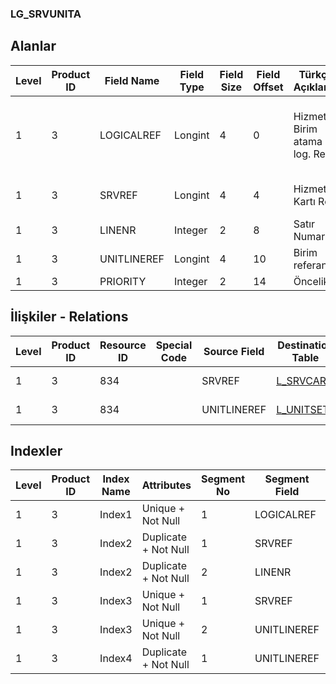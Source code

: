 ### LG_SRVUNITA

## Alanlar

**Level**|**Product ID**|**Field Name**|**Field Type**|**Field Size**|**Field Offset**|**Türkçe Açıklama**|**Expression**
-----|-----|-----|-----|-----|-----|-----|-----
1|3|LOGICALREF|Longint|4|0|Hizmet - Birim atama log. Ref.|Service Record - Unit Assignment Logical Reference
1|3|SRVREF|Longint|4|4|Hizmet Kartı Ref.|Service Card Reference
1|3|LINENR|Integer|2|8|Satır Numarası|Line Number
1|3|UNITLINEREF|Longint|4|10|Birim referansı|Unit Reference
1|3|PRIORITY|Integer|2|14|Öncelik|Priority

## İlişkiler - Relations

**Level**|**Product ID**|**Resource ID**|**Special Code**|**Source Field**|**Destination Table**|**Destination Field**|**Relation Type**|**Extra Condition**
-----|-----|-----|-----|-----|-----|-----|-----|-----
1|3|834||SRVREF|[L_SRVCARD](../LG_SRVCARD "L_SRVCARD")|LOGICALREF|one-to-one|
1|3|834||UNITLINEREF|[L_UNITSETL](../LG_UNITSETL "L_UNITSETL")|LOGICALREF|one-to-one|

## Indexler

**Level**|**Product ID**|**Index Name**|**Attributes**|**Segment No**|**Segment Field**|**Sense**
-----|-----|-----|-----|-----|-----|-----
1|3|Index1|Unique + Not Null|1|LOGICALREF|Ascending
1|3|Index2|Duplicate + Not Null|1|SRVREF|Ascending
1|3|Index2|Duplicate + Not Null|2|LINENR|Ascending
1|3|Index3|Unique + Not Null|1|SRVREF|Ascending
1|3|Index3|Unique + Not Null|2|UNITLINEREF|Ascending
1|3|Index4|Duplicate + Not Null|1|UNITLINEREF|Ascending
